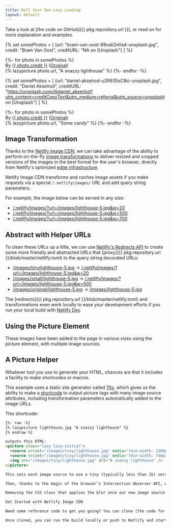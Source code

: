 ```yaml
---
title: Roll Your Own Lazy Loading
layout: default
---
```


Take a look at [the code on GitHub]({{ pkg.repository.url }}), or read on for more explanation and examples.

{% set somePhotos = [
  {url: "bram-van-oost-89vaIi2nVa4-unsplash.jpg", credit: "Bram Van Oost", creditURL: "NA on [Unsplash"}
] %}
<section class="post-teaser">
{%- for photo in somePhotos %}
  <div class="credit">By <a href="{{ photo.creditURL }}" target="_BLANK" rel="noopener"> {{ photo.credit }}</a> (<a href="/images/original/{{ photo.url }}" target="_BLANK" rel="noopener">Original</a>)</div>
  {% lazypicture photo.url, "A snazzy lighthouse" %}
{%- endfor -%}
</section>

{% set somePhotos = [
  {url: "daniel-akselrod-u2R935sC8ic-unsplash.jpg", credit: "Daniel Akselrod", creditURL: "https://unsplash.com/@daniel_akserlod?utm_content=creditCopyText&utm_medium=referral&utm_source=unsplash) on [Unsplash"}
] %}
<section class="post-teaser">
{%- for photo in somePhotos %}
  <div class="credit">By <a href="{{ photo.creditURL }}" target="_BLANK" rel="noopener"> {{ photo.credit }}</a> (<a href="/images/original/{{ photo.url }}" target="_BLANK" rel="noopener">Original</a>)</div>
  {% lazypicture photo.url, "Some candy" %}
{%- endfor -%}
</section>

## Image Transformation

Thanks to the [Netlify Image CDN](https://docs.netlify.com/image-cdn/overview/?utm_source=github&utm_medium=icdn-example-pnh&utm_campaign=devex), we can take advantage of the ability to perform on-the-fly [image transformations](https://docs.netlify.com/image-cdn/overview/?utm_source=github&utm_medium=icdn-example-pnh&utm_campaign=devex#transform-images) to deliver resized and cropped versions of the images in the best format for the user's browser, directly from Netlify's optimized [edge infrastructure](https://www.netlify.com/features/adn/?utm_source=github&utm_medium=icdn-example-pnh&utm_campaign=devex).

Netlify Image CDN transforms and caches image assets if you make requests via a special `/.netlify/images/` URL and add query string parameters.

For example, the image below can be served in any size:

- [/.netlify/images/?url=/images/lighthouse-5.jpg&w=20](/.netlify/images/?url=/images/lighthouse-5.jpg&w=20)
- [/.netlify/images/?url=/images/lighthouse-5.jpg&w=500](/.netlify/images/?url=/images/lighthouse-5.jpg&w=500)
- [/.netlify/images/?url=/images/lighthouse-5.jpg&w=700](/.netlify/images/?url=/images/lighthouse-5.jpg&w=700)

## Abstract with Helper URLs

To clean these URLs up a little, we can use [Netlify's Redirects API](https://www.netlify.com/docs/redirects/?utm_source=github&utm_medium=icdn-example-pnh&utm_campaign=devex) to create some more friendly and abstracted URLs that [proxy]({{ pkg.repository.url }}/blob/master/netlify.toml) to the query string decorated URLs:

- [/images/tiny/lighthouse-5.jpg](/images/tiny/lighthouse-5.jpg) → [/.netlify/images/?url=/images/lighthouse-5.jpg&w=20](/.netlify/images/?url=/images/lighthouse-5.jpg&w=20) 
- [/images/small/lighthouse-5.jpg](/images/small/lighthouse-5.jpg) → [/.netlify/images/?url=/images/lighthouse-5.jpg&w=500](/.netlify/images/?url=/images/lighthouse-5.jpg&w=500) 
- [/images/original/lighthouse-5.jpg](/images/original/lighthouse-5.jpg) → [/images/lighthouse-5.jpg](/images/lighthouse-5.jpg)

The [redirects]({{ pkg.repository.url }}/blob/master/netlify.toml) and transformations even work locally to ease your development efforts if you run your local build with [Netlify Dev](https://netlify.com/products/dev?utm_source=github&utm_medium=icdn-example-pnh&utm_campaign=devex).

## Using the Picture Element

These images have been added to the page in various sizes using the picture element, with multiple image sources.

## A Picture Helper

Whatever tool you use to generate your HTML, chances are that it includes a facility to make shortcodes or macros.

This example uses a static site generator called [11ty](https://www.11ty.io), which gives us the ability to make a [shortcode](https://www.11ty.io/docs/shortcodes/) to output picture tags with many image source attributes, including transformation parameters automatically added to the image URLs.

This shortcode:

```html
{%- raw -%}
{% lazypicture lighthouse.jpg "A snazzy lighthouse" %}
{% endraw %}

outputs this HTML:
<picture class="lazy lazy-initial">
  <source srcset="/images/tiny/lighthouse.jpg" media="(min-width: 1200px)">
  <source srcset="/images/tiny/lighthouse.jpg" media="(min-width: 740px)">
  <img src="/images/tiny/lighthouse.jpg" alt="A snazzy lighthouse" />
</picture>

This sets each image source to use a tiny (typically less than 1k) version of the image. With some CSS, we size the image to fit and add some blurring to smooth it all down nicely.

Then, thanks to the magic of the browser’s Intersection Observer API, we can detect when our images come into the viewport and [use JavaScript to update our image sources]({{ pkg.repository.url }}/blob/master/src/js/lazy.js) to use more appropriately sized images in our responsive picture element.

Removing the CSS class that applies the blur once our new image source is loaded completes the effect.

Get Started with Netlify Image CDN

Need some reference code to get you going? You can clone [the code for this site]({{ pkg.repository.url }}) to use as an example.

Once cloned, you can run the build locally or push to Netlify and start getting the benefits of the Netlify Image CDN right away.